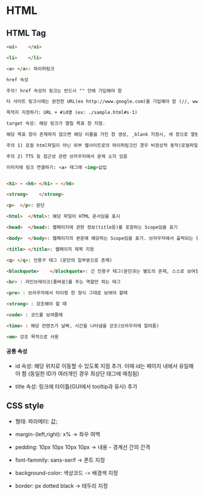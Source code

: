 HTML
=====================
## HTML Tag
```html
<ui>    </ui>

<li>    </li>

<a> </a>: 하이퍼링크

href 속성

주의! href 속성의 링크는 반드시 "" 안에 기입해야 함

타 사이트 링크시에는 완전한 URL(ex http://www.google.com)을 기입해야 함 (//, www는 생략해도 되지만 프로토콜은 지정해야 함)

목적지 지정하기: URL + #id명 (ex: ./sample.html#s-1)

target 속성: 해당 링크가 열릴 목표 창 지정. 

해당 목표 창이 존재하지 않으면 해당 이름을 가진 창 생성, _blank 지정시, 새 창으로 열림

주의 1) 로컬 html파일이 아닌 외부 웹사이트로의 하이퍼링크인 경우 비정상적 동작(로컬파일이 동일한 이름을 가지는 경우, 현재 창에서 열림)

주의 2) TTS 등 접근성 관련 브라우저에서 문제 소지 있음

이미지에 링크 연결하기: <a> 태그에 <img>삽입


<h1> ~ <h6> </h1> ~ </h6>

<strong>    </strong>

<p>  </p>: 문단

<html>  </html>: 해당 파일이 HTML 문서임을 표시

<head>  </head>: 웹페이지에 관한 정보(title등)를 포함하는 Scope임을 표기

<body>  </body>: 웹페이지의 본문에 해당하는 Scope임을 표기. 브라우저에서 출력되는 영역

<title> </title>: 웹페이지 제목 지정

<q> </q>: 인용구 태그 (문단의 일부분으로 존재)

<blockquote>    </blockquote>: 긴 인용구 태그(문단과는 별도의 존재, 스스로 보여질 필요가 있는 긴 인용구)

<br> : 라인브레이크(줄바꿈)를 주는 역할만 하는 태그

<pre> : 브라우저에서 타이핑 한 형식 그대로 보여야 할때

<strong> : 강조해야 할 때

<code> : 코드를 보여줄때

<time> : 해당 컨텐츠가 날짜, 시간을 나타냄을 강조(브라우저에 알려줌)

<em> 강조 목적으로 사용
```

#### 공통 속성
* id 속성: 해당 위치로 이동할 수 있도록 지점 추가. 이때 id는 페이지 내에서 유일해야 함 (동일한 ID가 여러개인 경우 최상단 태그에 매칭됨)

* title 속성: 링크에 타이틀(GUI에서 tooltip과 유사) 추가

## CSS style
* 형태: 파라메터: 값;


* margin-(left,right): x% -> 좌우 여백


* pedding: 10px 10px 10px 10px -> 내용 - 경계선 간의 간격


* font-fammily: sans-serif -> 폰트 지정


* background-color: 색상코드 -> 배경색 지정


* border: px dotted black -> 테두리 지정